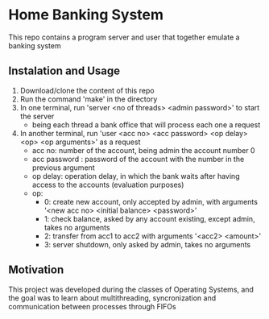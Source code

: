 # Home Banking System

This repo contains a program server and user that together emulate a banking system

## Instalation and Usage

 1. Download/clone the content of this repo
 2. Run the command 'make' in the directory
 3. In one terminal, run 'server \<no of threads\> \<admin password\>' to start the server
    * being each thread a bank office that will process each one a request
 4. In another terminal, run 'user \<acc no\> \<acc password\> \<op delay\> \<op\> \<op arguments\>' as a request
    * acc no: number of the account, being admin the account number 0
    * acc password : password of the account with the number in the previous argument
    * op delay: operation delay, in which the bank waits after having access to the accounts (evaluation purposes)
    * op:
      - 0: create new account, only accepted by admin, with arguments '\<new acc no\> \<initial balance\> \<password\>'
      - 1: check balance, asked by any account existing, except admin, takes no arguments
      - 2: transfer from acc1 to acc2 with arguments '\<acc2\> \<amount\>'
      - 3: server shutdown, only asked by admin, takes no arguments

## Motivation

This project was developed during the classes of Operating Systems, and the goal was to learn about multithreading, syncronization and communication between processes through FIFOs
